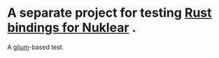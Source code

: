 # A separate project for testing [Rust bindings for Nuklear](https://github.com/snuk182/nuklear-rust) . 
A [glium](https://github.com/tomaka/glium)-based test.
